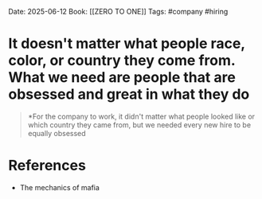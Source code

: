 Date: 2025-06-12
Book: [[ZERO TO ONE]] 
Tags: #company #hiring 

# It doesn't matter what people race, color, or country they come from. What we need are people that are obsessed and great in what they do

>*For the company to work, it didn't matter what people looked like or which country they came from, but we needed
>every new hire to be equally obsessed 
# References 
- The mechanics of mafia 